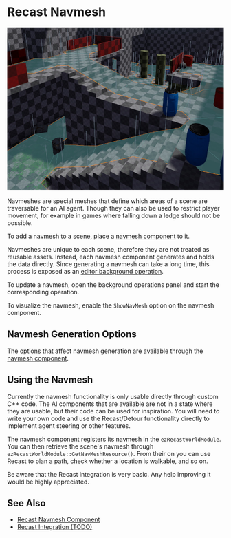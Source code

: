 # Recast Navmesh

![Navmesh](media/navmesh.jpg)

Navmeshes are special meshes that define which areas of a scene are traversable for an AI agent. Though they can also be used to restrict player movement, for example in games where falling down a ledge should not be possible.

To add a navmesh to a scene, place a [navmesh component](recast-navmesh-component.md) to it.

Navmeshes are unique to each scene, therefore they are not treated as reusable assets. Instead, each navmesh component generates and holds the data directly. Since generating a navmesh can take a long time, this process is exposed as an [editor background operation](../editor/editor-bg-operations.md).

To update a navmesh, open the background operations panel and start the corresponding operation.

To visualize the navmesh, enable the `ShowNavMesh` option on the navmesh component.

## Navmesh Generation Options

The options that affect navmesh generation are available through the [navmesh component](recast-navmesh-component.md).

## Using the Navmesh

Currently the navmesh functionality is only usable directly through custom C++ code. The AI components that are available are not in a state where they are usable, but their code can be used for inspiration. You will need to write your own code and use the Recast/Detour functionality directly to implement agent steering or other features.

The navmesh component registers its navmesh in the `ezRecastWorldModule`. You can then retrieve the scene's navmesh through `ezRecastWorldModule::GetNavMeshResource()`. From their on you can use Recast to plan a path, check whether a location is walkable, and so on.

Be aware that the Recast integration is very basic. Any help improving it would be highly appreciated.

## See Also


* [Recast Navmesh Component](recast-navmesh-component.md)
* [Recast Integration (TODO)](recast.md)

